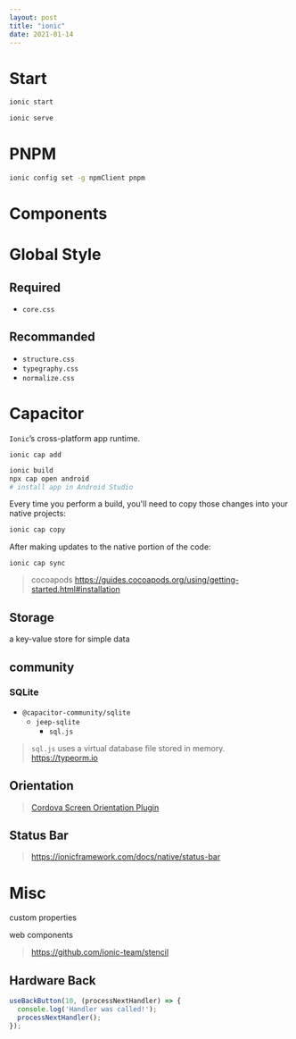 ```yaml
---
layout: post
title: "ionic"
date: 2021-01-14
---
```


# Start

```sh
ionic start
```

```sh
ionic serve
```

# PNPM

```sh
ionic config set -g npmClient pnpm
```

# Components

# Global Style

## Required

- `core.css`

## Recommanded

- `structure.css`
- `typegraphy.css`
- `normalize.css`


# Capacitor
`Ionic`’s cross-platform app runtime.

```
ionic cap add
```

```bash
ionic build
npx cap open android
# install app in Android Studio
```
Every time you perform a build, you'll need to copy those changes into your native projects:
```bash
ionic cap copy
```
After making updates to the native portion of the code:
```
ionic cap sync
```

> cocoapods
> <https://guides.cocoapods.org/using/getting-started.html#installation>


## Storage
a key-value store for simple data

## community

### SQLite

- `@capacitor-community/sqlite`
  + `jeep-sqlite`
    + `sql.js`

> `sql.js` uses a virtual database file stored in memory.
> <https://typeorm.io>


## Orientation

> [Cordova Screen Orientation Plugin](https://cordova.apache.org/docs/en/latest/reference/cordova-plugin-screen-orientation/)


## Status Bar

> <https://ionicframework.com/docs/native/status-bar>


# Misc

custom properties

web components

> <https://github.com/ionic-team/stencil>

## Hardware Back

```js
useBackButton(10, (processNextHandler) => {
  console.log('Handler was called!');
  processNextHandler();
});
```